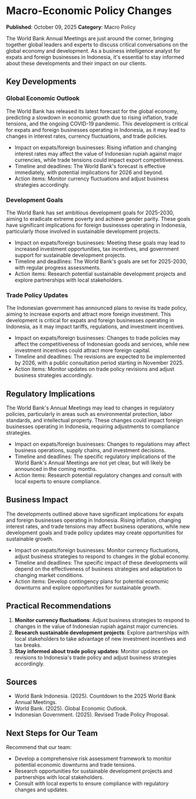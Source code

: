 # Macro-Economic Policy Changes

**Published**: October 09, 2025
**Category**: Macro Policy

The World Bank Annual Meetings are just around the corner, bringing together global leaders and experts to discuss critical conversations on the global economy and development. As a business intelligence analyst for expats and foreign businesses in Indonesia, it's essential to stay informed about these developments and their impact on our clients.

## Key Developments

### Global Economic Outlook
The World Bank has released its latest forecast for the global economy, predicting a slowdown in economic growth due to rising inflation, trade tensions, and the ongoing COVID-19 pandemic. This development is critical for expats and foreign businesses operating in Indonesia, as it may lead to changes in interest rates, currency fluctuations, and trade policies.

* Impact on expats/foreign businesses: Rising inflation and changing interest rates may affect the value of Indonesian rupiah against major currencies, while trade tensions could impact export competitiveness.
* Timeline and deadlines: The World Bank's forecast is effective immediately, with potential implications for 2026 and beyond.
* Action items: Monitor currency fluctuations and adjust business strategies accordingly.

### Development Goals
The World Bank has set ambitious development goals for 2025-2030, aiming to eradicate extreme poverty and achieve gender parity. These goals have significant implications for foreign businesses operating in Indonesia, particularly those involved in sustainable development projects.

* Impact on expats/foreign businesses: Meeting these goals may lead to increased investment opportunities, tax incentives, and government support for sustainable development projects.
* Timeline and deadlines: The World Bank's goals are set for 2025-2030, with regular progress assessments.
* Action items: Research potential sustainable development projects and explore partnerships with local stakeholders.

### Trade Policy Updates
The Indonesian government has announced plans to revise its trade policy, aiming to increase exports and attract more foreign investment. This development is critical for expats and foreign businesses operating in Indonesia, as it may impact tariffs, regulations, and investment incentives.

* Impact on expats/foreign businesses: Changes to trade policies may affect the competitiveness of Indonesian goods and services, while new investment incentives could attract more foreign capital.
* Timeline and deadlines: The revisions are expected to be implemented by 2026, with a public consultation period starting in November 2025.
* Action items: Monitor updates on trade policy revisions and adjust business strategies accordingly.

## Regulatory Implications
The World Bank's Annual Meetings may lead to changes in regulatory policies, particularly in areas such as environmental protection, labor standards, and intellectual property. These changes could impact foreign businesses operating in Indonesia, requiring adjustments to compliance strategies.

* Impact on expats/foreign businesses: Changes to regulations may affect business operations, supply chains, and investment decisions.
* Timeline and deadlines: The specific regulatory implications of the World Bank's Annual Meetings are not yet clear, but will likely be announced in the coming months.
* Action items: Research potential regulatory changes and consult with local experts to ensure compliance.

## Business Impact
The developments outlined above have significant implications for expats and foreign businesses operating in Indonesia. Rising inflation, changing interest rates, and trade tensions may affect business operations, while new development goals and trade policy updates may create opportunities for sustainable growth.

* Impact on expats/foreign businesses: Monitor currency fluctuations, adjust business strategies to respond to changes in the global economy.
* Timeline and deadlines: The specific impact of these developments will depend on the effectiveness of business strategies and adaptation to changing market conditions.
* Action items: Develop contingency plans for potential economic downturns and explore opportunities for sustainable growth.

## Practical Recommendations

1. **Monitor currency fluctuations**: Adjust business strategies to respond to changes in the value of Indonesian rupiah against major currencies.
2. **Research sustainable development projects**: Explore partnerships with local stakeholders to take advantage of new investment incentives and tax breaks.
3. **Stay informed about trade policy updates**: Monitor updates on revisions to Indonesia's trade policy and adjust business strategies accordingly.

## Sources

* World Bank Indonesia. (2025). Countdown to the 2025 World Bank Annual Meetings.
* World Bank. (2025). Global Economic Outlook.
* Indonesian Government. (2025). Revised Trade Policy Proposal.

## Next Steps for Our Team
Recommend that our team:

* Develop a comprehensive risk assessment framework to monitor potential economic downturns and trade tensions.
* Research opportunities for sustainable development projects and partnerships with local stakeholders.
* Consult with local experts to ensure compliance with regulatory changes and updates.